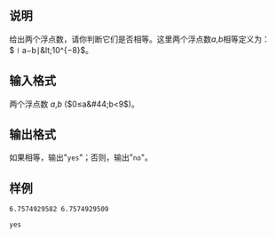 <h2>说明</h2>

给出两个浮点数，请你判断它们是否相等。这里两个浮点数$a$&#44;$b$相等定义为：$∣a−b∣&lt;10^{−8}$。
<h2>输入格式</h2>

两个浮点数 $a$&#44;$b$ ($0≤a&#44;b<9$)。

<h2>输出格式</h2>

如果相等，输出"<code>yes</code>"；否则，输出"<code>no</code>"。

<h2>样例</h2>
<pre><code class="language-input1">6.7574929582 6.7574929509</code></pre><pre><code class="language-output1">yes</code></pre>
